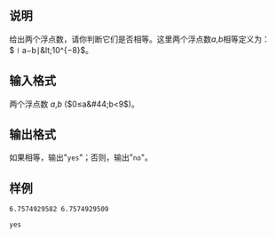 <h2>说明</h2>

给出两个浮点数，请你判断它们是否相等。这里两个浮点数$a$&#44;$b$相等定义为：$∣a−b∣&lt;10^{−8}$。
<h2>输入格式</h2>

两个浮点数 $a$&#44;$b$ ($0≤a&#44;b<9$)。

<h2>输出格式</h2>

如果相等，输出"<code>yes</code>"；否则，输出"<code>no</code>"。

<h2>样例</h2>
<pre><code class="language-input1">6.7574929582 6.7574929509</code></pre><pre><code class="language-output1">yes</code></pre>
